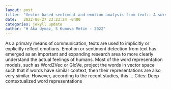 ```yaml
---
layout: post
title:  "Vector based sentiment and emotion analysis from text:: A survey"
date:   2022-06-27 23:23:24 -0400
categories: jekyll update
author: "H Aka Uymaz, S Kumova Metin - 2022"
---
```

As a primary means of communication, texts are used to implicitly or explicitly reflect emotions. Emotion or sentiment detection from text has emerged as an important and expanding research area to more clearly understand the actual feelings of humans. Most of the word representation models, such as Word2Vec or GloVe, project the words in vector space such that if words have similar context, then their representations are also very similar. However, according to the recent studies, this …
Cites: ‪Deep contextualized word representations‬  
